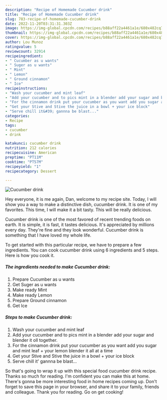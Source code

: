 ```yaml
---
description: "Recipe of Homemade Cucumber drink"
title: "Recipe of Homemade Cucumber drink"
slug: 783-recipe-of-homemade-cucumber-drink
date: 2022-11-20T03:31:31.303Z
image: https://img-global.cpcdn.com/recipes/b88aff22a4461a1e/680x482cq70/cucumber-drink-recipe-main-photo.jpg
thumbnail: https://img-global.cpcdn.com/recipes/b88aff22a4461a1e/680x482cq70/cucumber-drink-recipe-main-photo.jpg
cover: https://img-global.cpcdn.com/recipes/b88aff22a4461a1e/680x482cq70/cucumber-drink-recipe-main-photo.jpg
author: Lou Munoz
ratingvalue: 5
reviewcount: 32914
recipeingredient:
- " Cucumber as u wants"
- " Suger as u wants"
- " Mint"
- " Lemon"
- " Ground cinnamon"
- " Ice"
recipeinstructions:
- "Wash your cucumber and mint leaf"
- "Add your cucumber and to pics mint in a blender add your sugar and blender it oll together."
- "For the cinnamon drink put your cucumber as you want add you sugar and mint leaf + your lemon blender it all at a time"
- "Get your Stive and Stive the juice in a bowl + your ice block"
- "Serve chill it&#39; gannna be blast..."
categories:
- Recipe
tags:
- cucumber
- drink

katakunci: cucumber drink 
nutrition: 212 calories
recipecuisine: American
preptime: "PT11M"
cooktime: "PT57M"
recipeyield: "1"
recipecategory: Dessert

---
```



![Cucumber drink](https://img-global.cpcdn.com/recipes/b88aff22a4461a1e/680x482cq70/cucumber-drink-recipe-main-photo.jpg)

Hey everyone, it is me again, Dan, welcome to my recipe site. Today, I will show you a way to make a distinctive dish, cucumber drink. It is one of my favorites. This time, I will make it a bit tasty. This will be really delicious.



Cucumber drink is one of the most favored of recent trending foods on earth. It is simple, it is fast, it tastes delicious. It's appreciated by millions every day. They're fine and they look wonderful. Cucumber drink is something that I have loved my whole life.


To get started with this particular recipe, we have to prepare a few ingredients. You can cook cucumber drink using 6 ingredients and 5 steps. Here is how you cook it.

<!--inarticleads1-->

##### The ingredients needed to make Cucumber drink:

1. Prepare  Cucumber as u wants
1. Get  Suger as u wants
1. Make ready  Mint
1. Make ready  Lemon
1. Prepare  Ground cinnamon
1. Get  Ice




<!--inarticleads2-->

##### Steps to make Cucumber drink:

1. Wash your cucumber and mint leaf
1. Add your cucumber and to pics mint in a blender add your sugar and blender it oll together.
1. For the cinnamon drink put your cucumber as you want add you sugar and mint leaf + your lemon blender it all at a time
1. Get your Stive and Stive the juice in a bowl + your ice block
1. Serve chill it&#39; gannna be blast...




So that's going to wrap it up with this special food cucumber drink recipe. Thanks so much for reading. I'm confident you can make this at home. There's gonna be more interesting food in home recipes coming up. Don't forget to save this page in your browser, and share it to your family, friends and colleague. Thank you for reading. Go on get cooking!
